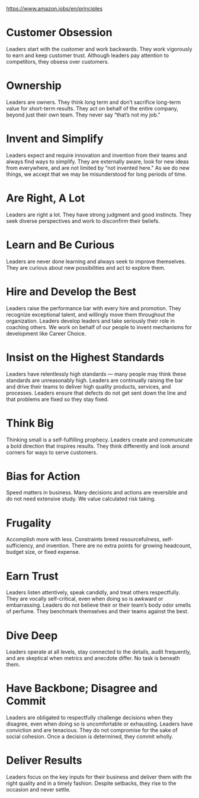 https://www.amazon.jobs/en/principles

# Customer Obsession
Leaders start with the customer and work backwards. They work vigorously to earn and keep customer trust. Although leaders pay attention to competitors, they obsess over customers.

# Ownership
Leaders are owners. They think long term and don’t sacrifice long-term value for short-term results. They act on behalf of the entire company, beyond just their own team. They never say “that’s not my job."

# Invent and Simplify
Leaders expect and require innovation and invention from their teams and always find ways to simplify. They are externally aware, look for new ideas from everywhere, and are not limited by “not invented here." As we do new things, we accept that we may be misunderstood for long periods of time.

# Are Right, A Lot
Leaders are right a lot. They have strong judgment and good instincts. They seek diverse perspectives and work to disconfirm their beliefs.

# Learn and Be Curious
Leaders are never done learning and always seek to improve themselves. They are curious about new possibilities and act to explore them.

# Hire and Develop the Best
Leaders raise the performance bar with every hire and promotion. They recognize exceptional talent, and willingly move them throughout the organization. Leaders develop leaders and take seriously their role in coaching others. We work on behalf of our people to invent mechanisms for development like Career Choice.

# Insist on the Highest Standards
Leaders have relentlessly high standards — many people may think these standards are unreasonably high. Leaders are continually raising the bar and drive their teams to deliver high quality products, services, and processes. Leaders ensure that defects do not get sent down the line and that problems are fixed so they stay fixed.

# Think Big
Thinking small is a self-fulfilling prophecy. Leaders create and communicate a bold direction that inspires results. They think differently and look around corners for ways to serve customers.

# Bias for Action
Speed matters in business. Many decisions and actions are reversible and do not need extensive study. We value calculated risk taking. 

# Frugality
Accomplish more with less. Constraints breed resourcefulness, self-sufficiency, and invention. There are no extra points for growing headcount, budget size, or fixed expense.

# Earn Trust
Leaders listen attentively, speak candidly, and treat others respectfully. They are vocally self-critical, even when doing so is awkward or embarrassing. Leaders do not believe their or their team’s body odor smells of perfume. They benchmark themselves and their teams against the best.

# Dive Deep
Leaders operate at all levels, stay connected to the details, audit frequently, and are skeptical when metrics and anecdote differ. No task is beneath them.

# Have Backbone; Disagree and Commit
Leaders are obligated to respectfully challenge decisions when they disagree, even when doing so is uncomfortable or exhausting. Leaders have conviction and are tenacious. They do not compromise for the sake of social cohesion. Once a decision is determined, they commit wholly.

# Deliver Results
Leaders focus on the key inputs for their business and deliver them with the right quality and in a timely fashion. Despite setbacks, they rise to the occasion and never settle.